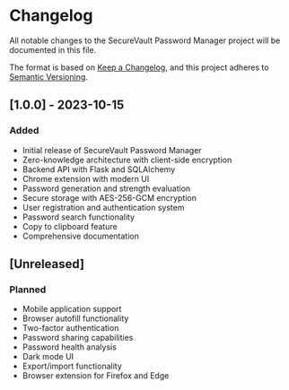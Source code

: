 # Changelog

All notable changes to the SecureVault Password Manager project will be documented in this file.

The format is based on [Keep a Changelog](https://keepachangelog.com/en/1.0.0/),
and this project adheres to [Semantic Versioning](https://semver.org/spec/v2.0.0.html).

## [1.0.0] - 2023-10-15

### Added
- Initial release of SecureVault Password Manager
- Zero-knowledge architecture with client-side encryption
- Backend API with Flask and SQLAlchemy
- Chrome extension with modern UI
- Password generation and strength evaluation
- Secure storage with AES-256-GCM encryption
- User registration and authentication system
- Password search functionality
- Copy to clipboard feature
- Comprehensive documentation

## [Unreleased]

### Planned
- Mobile application support
- Browser autofill functionality
- Two-factor authentication
- Password sharing capabilities
- Password health analysis
- Dark mode UI
- Export/import functionality
- Browser extension for Firefox and Edge
